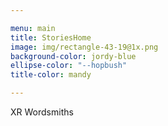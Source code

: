 ```yaml
---

menu: main
title: StoriesHome
image: img/rectangle-43-19@1x.png
background-color: jordy-blue
ellipse-color: "--hopbush"
title-color: mandy

---
```


XR Wordsmiths 


